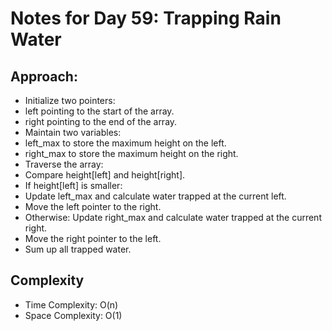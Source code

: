 # Notes for Day 59: Trapping Rain Water

## Approach:

- Initialize two pointers:
- left pointing to the start of the array.
- right pointing to the end of the array.
- Maintain two variables:
- left_max to store the maximum height on the left.
- right_max to store the maximum height on the right.
- Traverse the array:
- Compare height[left] and height[right].
- If height[left] is smaller:
- Update left_max and calculate water trapped at the current left.
- Move the left pointer to the right.
- Otherwise: Update right_max and calculate water trapped at the current right.
- Move the right pointer to the left.
- Sum up all trapped water.

## Complexity

- Time Complexity: O(n)
- Space Complexity: O(1)
